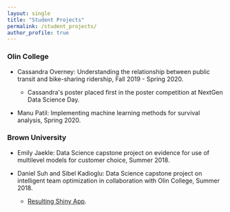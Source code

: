 ```yaml
---
layout: single
title: "Student Projects"
permalink: /student_projects/
author_profile: true
---
```


### Olin College

- Cassandra Overney: Understanding the relationship between public transit and bike-sharing ridership, Fall 2019 - Spring 2020.
  - Cassandra's poster placed first in the poster competition at NextGen Data Science Day.

- Manu Patil: Implementing machine learning methods for survival analysis, Spring 2020.

### Brown University

- Emily Jaekle: Data Science capstone project on evidence for use of multilevel models for customer choice, Summer 2018.

- Daniel Suh and Sibel Kadioglu: Data Science capstone project on intelligent team optimization in collaboration with Olin College, Summer 2018.

  - [Resulting Shiny App](https://alicejpaul.shinyapps.io/team_assignment/).
